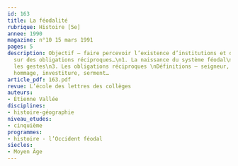 ```yaml
---
id: 163
title: La féodalité 
rubrique: Histoire [5e]
annee: 1990
magazine: n°10 15 mars 1991
pages: 5
description: Objectif – faire percevoir l’existence d’institutions et d’usages fondés
  sur des obligations réciproques…\n1. La naissance du système féodal\n2. La féodalité – 
  les gestes\n3. Les obligations réciproques \nDéfinitions – seigneur, vassal, fief,
  hommage, investiture, serment…
article_pdf: 163.pdf
revue: L’école des lettres des collèges
auteurs:
- Étienne Vallée
disciplines:
- histoire-géographie
niveau_etudes:
- cinquième
programmes:
- histoire - l’Occident féodal
siecles:
- Moyen Âge
---
```

